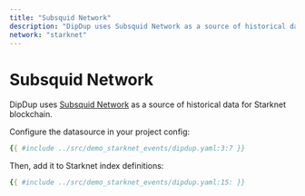 ```yaml
---
title: "Subsquid Network"
description: "DipDup uses Subsquid Network as a source of historical data for Starknet blockchain."
network: "starknet"
---
```


# Subsquid Network

DipDup uses [Subsquid Network](https://docs.subsquid.io/subsquid-network/reference/starknet-api/) as a source of historical data for Starknet blockchain.

Configure the datasource in your project config:

```yaml [dipdup.yaml]
{{ #include ../src/demo_starknet_events/dipdup.yaml:3:7 }}
```

Then, add it to Starknet index definitions:

```yaml [dipdup.yaml]
{{ #include ../src/demo_starknet_events/dipdup.yaml:15: }}
```
